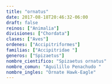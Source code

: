 ```yaml
---
title: "ornatus"
date: 2017-08-18T20:46:32-06:00
draft: false
reinos: ["Animalia"]
divisiones: ["Chordata"]
clases: ["Aves"]
ordenes: ["Accipitriformes"]
familias: ["Accipitridae "]
generos: ["Spizaetus"]
nombre_cientifico: "Spizaetus ornatus"
nombre_comun: "Aguilillo Penachudo "
nombre_ingles: "Ornate Hawk-Eagle"
---
```

